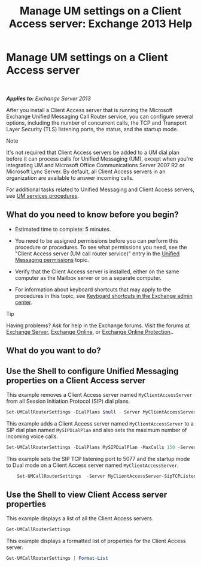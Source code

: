 ﻿---
title: 'Manage UM settings on a Client Access server: Exchange 2013 Help'
TOCTitle: Manage UM settings on a Client Access server
ms:assetid: 08667911-fa86-404e-84b1-65cedd94d579
ms:mtpsurl: https://technet.microsoft.com/en-us/library/JJ673507(v=EXCHG.150)
ms:contentKeyID: 49315349
ms.date: 12/09/2016
mtps_version: v=EXCHG.150
---

# Manage UM settings on a Client Access server

 

_**Applies to:** Exchange Server 2013_


After you install a Client Access server that is running the Microsoft Exchange Unified Messaging Call Router service, you can configure several options, including the number of concurrent calls, the TCP and Transport Layer Security (TLS) listening ports, the status, and the startup mode.


> [!NOTE]
> It's not required that Client Access servers be added to a UM dial plan before it can process calls for Unified Messaging (UM), except when you're integrating UM and Microsoft Office Communications Server 2007 R2 or Microsoft Lync Server. By default, all Client Access servers in an organization are available to answer incoming calls.



For additional tasks related to Unified Messaging and Client Access servers, see [UM services procedures](um-services-procedures-exchange-2013-help.md).

## What do you need to know before you begin?

  - Estimated time to complete: 5 minutes.

  - You need to be assigned permissions before you can perform this procedure or procedures. To see what permissions you need, see the "Client Access server (UM call router service)" entry in the [Unified Messaging permissions](unified-messaging-permissions-exchange-2013-help.md) topic.

  - Verify that the Client Access server is installed, either on the same computer as the Mailbox server or on a separate computer.

  - For information about keyboard shortcuts that may apply to the procedures in this topic, see [Keyboard shortcuts in the Exchange admin center](keyboard-shortcuts-in-the-exchange-admin-center-2013-help.md).


> [!TIP]
> Having problems? Ask for help in the Exchange forums. Visit the forums at <A href="https://go.microsoft.com/fwlink/p/?linkid=60612">Exchange Server</A>, <A href="https://go.microsoft.com/fwlink/p/?linkid=267542">Exchange Online</A>, or <A href="https://go.microsoft.com/fwlink/p/?linkid=285351">Exchange Online Protection</A>..



## What do you want to do?

## Use the Shell to configure Unified Messaging properties on a Client Access server

This example removes a Client Access server named `MyClientAccessServer` from all Session Initiation Protocol (SIP) dial plans.

```powershell
Set-UMCallRouterSettings -DialPlans $null - Server MyClientAccessServer
```

This example adds a Client Access server named `MyClientAccessServer` to a SIP dial plan named `MySIPDialPlan` and also sets the maximum number of incoming voice calls.

```powershell
Set-UMCallRouterSettings -DialPlans MySIPDialPlan -MaxCalls 150 -Server MyClientAccessServer
```

This example sets the SIP TCP listening port to 5077 and the startup mode to Dual mode on a Client Access server named `MyClientAccessServer`.

```powershell
    Set-UMCallRouterSettings  -Server MyClientAccessServer-SipTCPListeningPort 5077 -UMStartUpMode -Dual 
```

## Use the Shell to view Client Access server properties

This example displays a list of all the Client Access servers.

```powershell
Get-UMCallRouterSettings
```

This example displays a formatted list of properties for the Client Access server.

```powershell
Get-UMCallRouterSettings | Format-List
```

